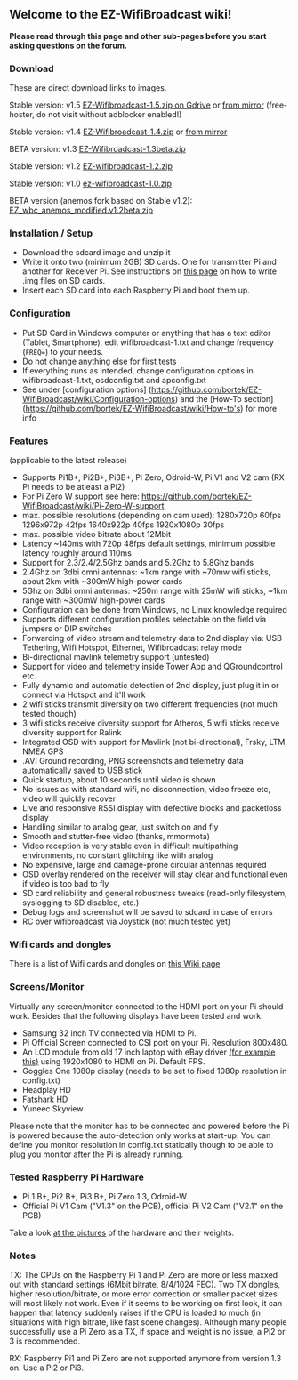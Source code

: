 ## Welcome to the EZ-WifiBroadcast wiki!  
**Please read through this page and other sub-pages before you start asking questions on the forum.**

### Download
These are direct download links to images.  


Stable version: v1.5 [EZ-Wifibroadcast-1.5.zip on Gdrive](https://drive.google.com/open?id=0B8ke2EKPqvORdDNkSTdwNDZQZnc) or [from mirror](https://en.file-upload.net/download-12452039/EZ-Wifibroadcast-1.5.zip.html) (free-hoster, do not visit without adblocker enabled!)

Stable version: v1.4 [EZ-Wifibroadcast-1.4.zip](https://drive.google.com/open?id=0BxyIDQpjwq9YWk9mLWR1b0JENDg) or [from mirror](https://drive.google.com/uc?id=0B8ke2EKPqvORR0lXVGptSEhwOU0&export=download)

BETA version: v1.3 [EZ-Wifibroadcast-1.3beta.zip](https://docs.google.com/uc?id=0B8ke2EKPqvORazlSb3hxS0hOOTA&export=download)

Stable version: v1.2 [EZ-wifibroadcast-1.2.zip](https://drive.google.com/uc?id=0B8ke2EKPqvORRmdUenJ0WmtFc1U&export=download)

Stable version: v1.0 [ez-wifibroadcast-1.0.zip](https://docs.google.com/uc?id=0B8ke2EKPqvORQU5RYi1EbEpQMUE&export=download)

BETA version (anemos fork based on Stable v1.2): [EZ_wbc_anemos_modified.v1.2beta.zip](https://docs.google.com/uc?id=0Bw6zbFkDkAtKcFNUOENqNzQ3SEk&export=download) 


### Installation / Setup
- Download the sdcard image and unzip it
- Write it onto two (minimum 2GB) SD cards. One for transmitter Pi and another for Receiver Pi. See instructions on [this page](https://www.raspberrypi.org/documentation/installation/installing-images/) on how to write .img files on SD cards.
- Insert each SD card into each Raspberry Pi and boot them up.


### Configuration
- Put SD Card in Windows computer or anything that has a text editor (Tablet, Smartphone), edit wifibroadcast-1.txt and change frequency (`FREQ=`) to your needs.
- Do not change anything else for first tests
- If everything runs as intended, change configuration options in wifibroadcast-1.txt, osdconfig.txt and apconfig.txt
- See under [configuration options] (https://github.com/bortek/EZ-WifiBroadcast/wiki/Configuration-options) and the [How-To section] (https://github.com/bortek/EZ-WifiBroadcast/wiki/How-to's) for more info


### Features
(applicable to the latest release)
- Supports Pi1B+, Pi2B+, Pi3B+, Pi Zero, Odroid-W, Pi V1 and V2 cam (RX Pi needs to be atleast a Pi2)
- For Pi Zero W support see here: https://github.com/bortek/EZ-WifiBroadcast/wiki/Pi-Zero-W-support
- max. possible resolutions (depending on cam used):
1280x720p 60fps
1296x972p 42fps
1640x922p 40fps
1920x1080p 30fps
- max. possible video bitrate about 12Mbit
- Latency ~140ms with 720p 48fps default settings, minimum possible latency roughly around 110ms
- Support for 2.3/2.4/2.5Ghz bands and 5.2Ghz to 5.8Ghz bands
- 2.4Ghz on 3dbi omni antennas: ~1km range with ~70mw wifi sticks, about 2km with ~300mW high-power cards
- 5Ghz on 3dbi omni antennas: ~250m range with 25mW wifi sticks, ~1km range with ~300mW high-power cards
- Configuration can be done from Windows, no Linux knowledge required
- Supports different configuration profiles selectable on the field via jumpers or DIP switches
- Forwarding of video stream and telemetry data to 2nd display via: USB Tethering, Wifi Hotspot, Ethernet, Wifibroadcast relay mode
- Bi-directional mavlink telemetry support (untested)
- Support for video and telemetry inside Tower App and QGroundcontrol etc.
- Fully dynamic and automatic detection of 2nd display, just plug it in or connect via Hotspot and it'll work
- 2 wifi sticks transmit diversity on two different frequencies (not much tested though)
- 3 wifi sticks receive diversity support for Atheros, 5 wifi sticks receive diversity support for Ralink
- Integrated OSD with support for Mavlink (not bi-directional), Frsky, LTM, NMEA GPS
- .AVI Ground recording, PNG screenshots and telemetry data automatically saved to USB stick
- Quick startup, about 10 seconds until video is shown
- No issues as with standard wifi, no disconnection, video freeze etc, video will quickly recover
- Live and responsive RSSI display with defective blocks and packetloss display
- Handling similar to analog gear, just switch on and fly
- Smooth and stutter-free video (thanks, mmormota)
- Video reception is very stable even in difficult multipathing environments, no constant glitching like with analog
- No expensive, large and damage-prone circular antennas required
- OSD overlay rendered on the receiver will stay clear and functional even if video is too bad to fly
- SD card reliability and general robustness tweaks (read-only filesystem, syslogging to SD disabled, etc.)
- Debug logs and screenshot will be saved to sdcard in case of errors
- RC over wifibroadcast via Joystick (not much tested yet)


### Wifi cards and dongles
There is a list of Wifi cards and dongles on [this Wiki page](https://github.com/bortek/EZ-WifiBroadcast/wiki/List-of-Wifi-cards-and-doungles)

### Screens/Monitor
Virtually any screen/monitor connected to the HDMI port on your Pi should work. Besides that the following displays have been tested and work:
 - Samsung 32 inch TV connected via HDMI to Pi.
 - Pi Official Screen connected to CSI port on your Pi. Resolution 800x480.
 - An LCD module from old 17 inch laptop with eBay driver [(for example this)](http://www.ebay.com/itm/HDMI-VGA-2AV-Lcd-controller-Board-VS-TY2662-V1-for-LCD-panel-Only-driver-board-/181596796562?hash=item2a48033692:g:TGEAAOSwQJhUdwFZ) using 1920x1080 to HDMI on Pi. Default FPS.
 - Goggles One 1080p display (needs to be set to fixed 1080p resolution in config.txt)
 - Headplay HD
 - Fatshark HD
 - Yuneec Skyview

Please note that the monitor has to be connected and powered before the Pi is powered because the auto-detection only works at start-up. You can define you monitor resolution in config.txt statically though to be able to plug you monitor after the Pi is already running.

### Tested Raspberry Pi Hardware
- Pi 1 B+, Pi2 B+, Pi3 B+, Pi Zero 1.3, Odroid-W
- Official Pi V1 Cam ("V1.3" on the PCB), official Pi V2 Cam ("V2.1" on the PCB)

Take a look [at the pictures](https://github.com/bortek/EZ-WifiBroadcast/wiki/Pictures) of the hardware and their weights.

### Notes
TX: The CPUs on the Raspberry Pi 1 and Pi Zero are more or less maxxed out with standard settings (6Mbit bitrate, 8/4/1024 FEC). Two TX dongles, higher resolution/bitrate, or more error correction or smaller packet sizes will most likely not work. Even if it seems to be working on first look, it can happen that latency suddenly raises if the CPU is loaded to much (in situations with high bitrate, like fast scene changes). Although many people successfully use a Pi Zero as a TX, if space and weight is no issue, a Pi2 or 3 is recommended.

RX: Raspberry Pi1 and Pi Zero are not supported anymore from version 1.3 on. Use a Pi2 or Pi3.